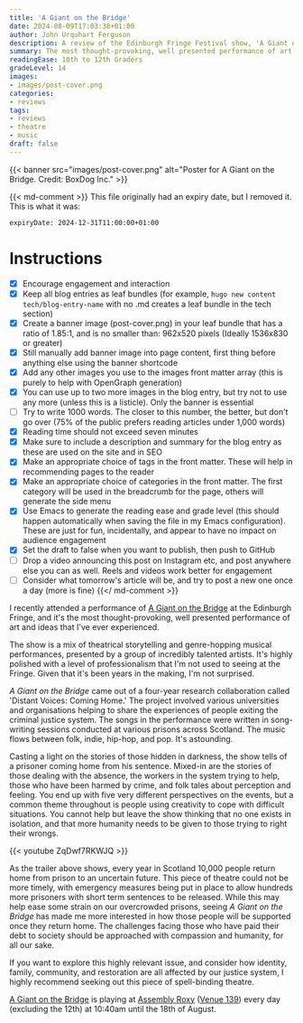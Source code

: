 ```yaml
---
title: 'A Giant on the Bridge'
date: 2024-08-09T17:03:38+01:00
author: John Urquhart Ferguson
description: A review of the Edinburgh Fringe Festival show, 'A Giant on the Bridge.'
summary: The most thought-provoking, well presented performance of art and ideas I've ever seen.
readingEase: 10th to 12th Graders
gradeLevel: 14
images:
- images/post-cover.png
categories:
- reviews
tags:
- reviews
- theatre
- music
draft: false
---
```


{{< banner src="images/post-cover.png" alt="Poster for A Giant on the Bridge. Credit: BoxDog Inc." >}}

{{< md-comment >}}
This file originally had an expiry date, but I removed it. This is what it was:

`expiryDate: 2024-12-31T11:00:00+01:00`


# Instructions

- [x] Encourage engagement and interaction
- [x] Keep all blog entries as leaf bundles (for example, `hugo new content tech/blog-entry-name` with no .md creates a leaf bundle in the tech section)
- [x] Create a banner image (post-cover.png) in your leaf bundle that has a ratio of 1.85:1, and is no smaller than: 962x520 pixels (Ideally 1536x830 or greater)
- [x] Still manually add banner image into page content, first thing before anything else using the banner shortcode
- [x] Add any other images you use to the images front matter array (this is purely to help with OpenGraph generation)
- [x] You can use up to two more images in the blog entry, but try not to use any more (unless this is a listicle). Only the banner is essential
- [ ] Try to write 1000 words. The closer to this number, the better, but don't go over (75% of the public prefers reading articles under 1,000 words)
- [x] Reading time should not exceed seven minutes
- [x] Make sure to include a description and summary for the blog entry as these are used on the site and in SEO
- [x] Make an appropriate choice of tags in the front matter. These will help in recommending pages to the reader
- [x] Make an appropriate choice of categories in the front matter. The first category will be used in the breadcrumb for the page, others will generate the side menu
- [x] Use Emacs to generate the reading ease and grade level (this should happen automatically when saving the file in my Emacs configuration). These are just for fun, incidentally, and appear to have no impact on audience engagement
- [x] Set the draft to false when you want to publish, then push to GitHub
- [ ] Drop a video announcing this post on Instagram etc, and post anywhere else you can as well. Reels and videos work better for engagement
- [ ] Consider what tomorrow's article will be, and try to post a new one once a day (more is fine)
{{</ md-comment >}}

I recently attended a performance of [A Giant on the Bridge](https://tickets.edfringe.com/whats-on/giant-on-the-bridge) at the Edinburgh Fringe, and it's the most thought-provoking, well presented performance of art and ideas that I've ever experienced.

The show is a mix of theatrical storytelling and genre-hopping musical performances, presented by a group of incredibly talented artists. It's highly polished with a level of professionalism that I'm not used to seeing at the Fringe. Given that it's been years in the making, I'm not surprised.

*A Giant on the Bridge* came out of a four-year research collaboration called 'Distant Voices: Coming Home.' The project involved various universities and organisations helping to share the experiences of people exiting the criminal justice system. The songs in the performance were written in song-writing sessions conducted at various prisons across Scotland. The music flows between folk, indie, hip-hop, and pop. It's astounding.

Casting a light on the stories of those hidden in darkness, the show tells of a prisoner coming home from his sentence. Mixed-in are the stories of those dealing with the absence, the workers in the system trying to help, those who have been harmed by crime, and folk tales about perception and feeling. You end up with five very different perspectives on the events, but a common theme throughout is people using creativity to cope with difficult situations. You cannot help but leave the show thinking that no one exists in isolation, and that more humanity needs to be given to those trying to right their wrongs.

{{< youtube ZqDwf7RKWJQ >}}

As the trailer above shows, every year in Scotland 10,000 people return home from prison to an uncertain future. This piece of theatre could not be more timely, with emergency measures being put in place to allow hundreds more prisoners with short term sentences to be released. While this may help ease some strain on our overcrowded prisons, seeing *A Giant on the Bridge* has made me more interested in how those people will be supported once they return home. The challenges facing those who have paid their debt to society should be approached with compassion and humanity, for all our sake.

If you want to explore this highly relevant issue, and consider how identity, family, community, and restoration are all affected by our justice system, I highly recommend seeking out this piece of spell-binding theatre.

[A Giant on the Bridge](https://tickets.edfringe.com/whats-on/giant-on-the-bridge) is playing at [Assembly Roxy](https://assemblyroxy.com/) ([Venue 139](https://tickets.edfringe.com/venues/assembly-roxy)) every day (excluding the 12th) at 10:40am until the 18th of August.
